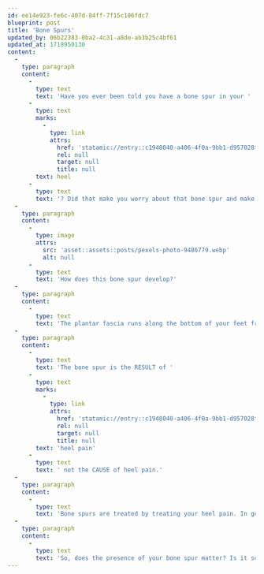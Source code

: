 ```yaml
---
id: ee14e923-fe6c-407d-84ff-7f15c106fdc7
blueprint: post
title: 'Bone Spurs'
updated_by: 06b22383-0ba2-4c31-a8de-ab3b25c4bf61
updated_at: 1718950130
content:
  -
    type: paragraph
    content:
      -
        type: text
        text: 'Have you ever been told you have a bone spur in your '
      -
        type: text
        marks:
          -
            type: link
            attrs:
              href: 'statamic://entry::c1948040-a406-4f0a-9bb1-d957028f68ab'
              rel: null
              target: null
              title: null
        text: heel
      -
        type: text
        text: '? Did that make you worry about that bone spur and make you want it taken out surgically? Does that bone spur matter?'
  -
    type: paragraph
    content:
      -
        type: image
        attrs:
          src: 'asset::assets::posts/pexels-photo-9486779.webp'
          alt: null
      -
        type: text
        text: 'How does this bone spur develop?'
  -
    type: paragraph
    content:
      -
        type: text
        text: 'The plantar fascia runs along the bottom of your feet from your heel bone to end of your feet. Increasing stress and strain along the plantar fascia results in inflammation and microtears along the origin of the plantar fascia, or where the plantar fascia starts on the heel bone. The inflammation and microtears that occur causes the heel bone to respond with calcifications that extend out along the path of the plantar fascia.'
  -
    type: paragraph
    content:
      -
        type: text
        text: 'The bone spur is the RESULT of '
      -
        type: text
        marks:
          -
            type: link
            attrs:
              href: 'statamic://entry::c1948040-a406-4f0a-9bb1-d957028f68ab'
              rel: null
              target: null
              title: null
        text: 'heel pain'
      -
        type: text
        text: ' not the CAUSE of heel pain.'
  -
    type: paragraph
    content:
      -
        type: text
        text: 'Bone spurs are treated by treating your heel pain. In general, you treat heel pain with good supportive shoes and orthotics, icing, massaging the area, stretches, and anti-inflammatory medication.'
  -
    type: paragraph
    content:
      -
        type: text
        text: 'So, does the presence of your bone spur matter? Is it something that needs to be removed? The answer is No. Treat your heel pain so that you can get back to doing the activities you love to do and forget about that heel spur.'
---
```

